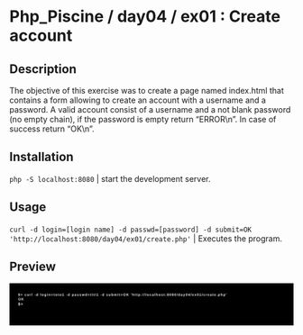 # Php_Piscine / day04 / ex01 : Create account

## Description
The objective of this exercise was to create a page named index.html that contains a form allowing to create an account with a username and a password. A valid account consist of a username and a not blank password (no empty chain), if the password is empty return “ERROR\n”. In case of success return “OK\n”.

## Installation
`php -S localhost:8080` | start the development server.

## Usage
`curl -d login=[login name] -d passwd=[password] -d submit=OK 'http://localhost:8080/day04/ex01/create.php'` | Executes the program.

## Preview
<img src="../../resources/images/create.png" width="1200">
